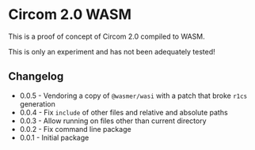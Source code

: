 # Circom 2.0 WASM

This is a proof of concept of Circom 2.0 compiled to WASM.

This is only an experiment and has not been adequately tested!

## Changelog

-   0.0.5 - Vendoring a copy of `@wasmer/wasi` with a patch that broke `r1cs` generation
-   0.0.4 - Fix `include` of other files and relative and absolute paths
-   0.0.3 - Allow running on files other than current directory
-   0.0.2 - Fix command line package
-   0.0.1 - Initial package
